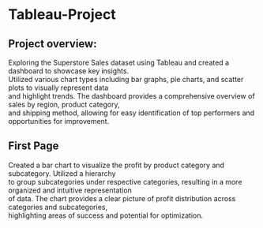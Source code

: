 # Tableau-Project

## Project overview:
Exploring the Superstore Sales dataset using Tableau and created a dashboard to showcase key insights.  
Utilized various chart types including bar graphs, pie charts, and scatter plots to visually represent data   
and highlight trends. The dashboard provides a comprehensive overview of sales by region, product category,   
and shipping method, allowing for easy identification of top performers and opportunities for improvement.

## First Page
Created a bar chart to visualize the profit by product category and subcategory. Utilized a hierarchy  
to group subcategories under respective categories, resulting in a more organized and intuitive representation  
of data. The chart provides a clear picture of profit distribution across categories and subcategories,  
highlighting areas of success and potential for optimization.
